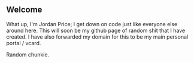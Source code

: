 ## Welcome

What up, I'm Jordan Price; I get down on code just like everyone else around here. This will soon be my github page of random shit that I have created. I have also forwarded my domain for this to be my main personal portal / vcard.

   Random chunkie.
